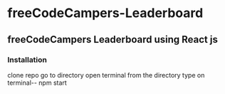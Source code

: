 # freeCodeCampers-Leaderboard
## freeCodeCampers Leaderboard using React js
### Installation 
 clone repo
 go to directory
 open terminal from the directory
 type on terminal-- npm start
